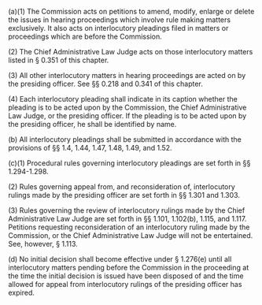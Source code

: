(a)(1) The Commission acts on petitions to amend, modify, enlarge or delete the issues in hearing proceedings which involve rule making matters exclusively. It also acts on interlocutory pleadings filed in matters or proceedings which are before the Commission.

(2) The Chief Administrative Law Judge acts on those interlocutory matters listed in § 0.351 of this chapter.

(3) All other interlocutory matters in hearing proceedings are acted on by the presiding officer. See §§ 0.218 and 0.341 of this chapter.

(4) Each interlocutory pleading shall indicate in its caption whether the pleading is to be acted upon by the Commission, the Chief Administrative Law Judge, or the presiding officer. If the pleading is to be acted upon by the presiding officer, he shall be identified by name.

(b) All interlocutory pleadings shall be submitted in accordance with the provisions of §§ 1.4, 1.44, 1.47, 1.48, 1.49, and 1.52.

(c)(1) Procedural rules governing interlocutory pleadings are set forth in §§ 1.294-1.298.

(2) Rules governing appeal from, and reconsideration of, interlocutory rulings made by the presiding officer are set forth in §§ 1.301 and 1.303.

(3) Rules governing the review of interlocutory rulings made by the Chief Administrative Law Judge are set forth in §§ 1.101, 1.102(b), 1.115, and 1.117. Petitions requesting reconsideration of an interlocutory ruling made by the Commission, or the Chief Administrative Law Judge will not be entertained. See, however, § 1.113.

(d) No initial decision shall become effective under § 1.276(e) until all interlocutory matters pending before the Commission in the proceeding at the time the initial decision is issued have been disposed of and the time allowed for appeal from interlocutory rulings of the presiding officer has expired.

